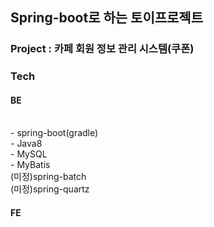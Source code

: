 ## Spring-boot로 하는 토이프로젝트
### Project : 카페 회원 정보 관리 시스템(쿠폰)
### Tech
#### BE
<br>
  - spring-boot(gradle) <br>
  - Java8 <br>
  - MySQL <br>
  - MyBatis <br>
(미정)spring-batch <br>
(미정)spring-quartz <br>

#### FE
